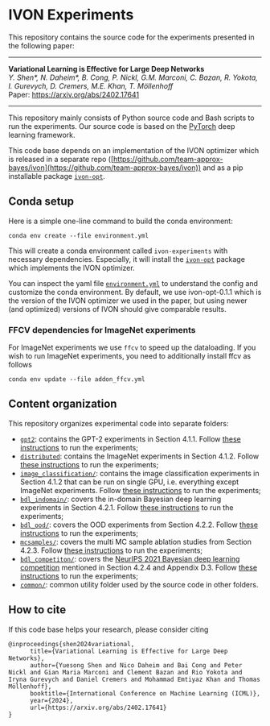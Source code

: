 # IVON Experiments

This repository contains the source code for the experiments presented in the following paper:

----

__Variational Learning is Effective for Large Deep Networks__  
_Y. Shen\*, N. Daheim\*, B. Cong, P. Nickl, G.M. Marconi, C. Bazan, R. Yokota, I. Gurevych, D. Cremers, M.E. Khan, T. Möllenhoff_ \
Paper: https://arxiv.org/abs/2402.17641

----

This repository mainly consists of Python source code and Bash scripts to run the experiments. Our source code is based on the [PyTorch](https://pytorch.org/) deep learning framework.

 This code base depends on an implementation of the IVON optimizer which is released in a separate repo ([https://github.com/team-approx-bayes/ivon](https://github.com/team-approx-bayes/ivon)) and as a pip installable package [`ivon-opt`](https://pypi.org/project/ivon-opt/).

## Conda setup

Here is a simple one-line command to build the conda environment:

`conda env create --file environment.yml`

This will create a conda environment called `ivon-experiments` with necessary dependencies. Especially, it will install the [`ivon-opt`](https://pypi.org/project/ivon-opt/) package which implements the IVON optimizer. 
 
You can inspect the yaml file [`environment.yml`](./environment.yml) to understand the config and customize the conda environment. By default, we use ivon-opt-0.1.1 which is the version of the IVON optimizer we used in the paper, but using newer (and optimized) versions of IVON should give comparable results.

### FFCV dependencies for ImageNet experiments

For ImageNet experiments we use `ffcv` to speed up the dataloading. If you wish to run ImageNet experiments, you need to additionally install ffcv as follows

`conda env update --file addon_ffcv.yml`

## Content organization

This repository organizes experimental code into separate folders:
- [`gpt2`](./gpt2): contains the GPT-2 experiments in Section 4.1.1. Follow [these instructions](./gpt2/readme.md) to run the experiments;
- [`distributed`](./distributed): contains the ImageNet experiments in Section 4.1.2. Follow [these instructions](./distributed/readme.md) to run the experiments;
- [`image_classification/`](./image_classification): contains the image classification experiments in Section 4.1.2 that can be run on single GPU, i.e. everything except ImageNet experiments. Follow [these instructions](./image_classification/readme.md) to run the experiments;
- [`bdl_indomain/`](./bdl_indomain): covers the in-domain Bayesian deep learning experiments in Section 4.2.1. Follow [these instructions](./bdl_indomain/readme.md) to run the experiments;
- [`bdl_ood/`](./bdl_ood): covers the OOD experiments from Section 4.2.2. Follow [these instructions](./bdl_ood/readme.md) to run the experiments;
- [`mcsamples/`](./mcsamples): covers the multi MC sample ablation studies from Section 4.2.3. Follow [these instructions](./mcsamples/readme.md) to run the experiments;
- [`bdl_competiton/`](./bdl_competition): covers the [NeurIPS 2021 Bayesian deep learning competition](https://izmailovpavel.github.io/neurips_bdl_competition/) mentioned in Section 4.2.4 and Appendix D.3. Follow [these instructions](./bdl_competition/readme.md) to run the experiments;
- [`common/`](./common): common utility folder used by the source code in other folders.

## How to cite

If this code base helps your research, please consider citing

```
@inproceedings{shen2024variational,
      title={Variational Learning is Effective for Large Deep Networks}, 
      author={Yuesong Shen and Nico Daheim and Bai Cong and Peter Nickl and Gian Maria Marconi and Clement Bazan and Rio Yokota and Iryna Gurevych and Daniel Cremers and Mohammad Emtiyaz Khan and Thomas Möllenhoff},
      booktitle={International Conference on Machine Learning (ICML)},
      year={2024},
      url={https://arxiv.org/abs/2402.17641}
}
```
